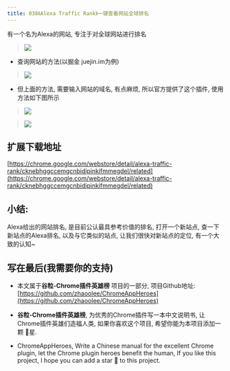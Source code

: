 ```yaml
---
title: 038《Alexa Traffic Rank》一键查看网站全球排名
---
```

有一个名为Alexa的网站, 专注于对全球网站进行排名
> ![](https://www.v2fy.com/asset/038_alexa_traffic_rank/65e1ed735b3c49b6b0d65eea071001e2.png)

- 查询网站的方法(以掘金 juejin.im为例)

> ![](https://www.v2fy.com/asset/038_alexa_traffic_rank/1b25be1b6b594cd4ad2fd0058aad1c6f.gif)

- 但上面的方法, 需要输入网站的域名, 有点麻烦, 所以官方提供了这个插件, 使用方法如下图所示

> ![](https://www.v2fy.com/asset/038_alexa_traffic_rank/fdc2e22464d943429f0b296ba50f2cae.gif)

> ![](https://www.v2fy.com/asset/038_alexa_traffic_rank/035340d761ae4836aab0cd05156b974c.png)


## 扩展下载地址

[https://chrome.google.com/webstore/detail/alexa-traffic-rank/cknebhggccemgcnbidipinkifmmegdel/related](https://chrome.google.com/webstore/detail/alexa-traffic-rank/cknebhggccemgcnbidipinkifmmegdel/related)


## 小结:
Alexa给出的网站排名, 是目前公认最具参考价值的排名, 打开一个新站点, 查一下新站点的Alexa排名, 以及与它类似的站点, 让我们很快对新站点的定位, 有一个大致的认知~


## 写在最后(我需要你的支持)
- 本文属于**谷粒-Chrome插件英雄榜** 项目的一部分, 项目Github地址: [https://github.com/zhaoolee/ChromeAppHeroes](https://github.com/zhaoolee/ChromeAppHeroes)

- **谷粒-Chrome插件英雄榜**, 为优秀的Chrome插件写一本中文说明书, 让Chrome插件英雄们造福人类, 如果你喜欢这个项目, 希望你能为本项目添加一颗 🌟星.

- ChromeAppHeroes, Write a Chinese manual for the excellent Chrome plugin, let the Chrome plugin heroes benefit the human, If you like this project, I hope you can add a star 🌟 to this project.
